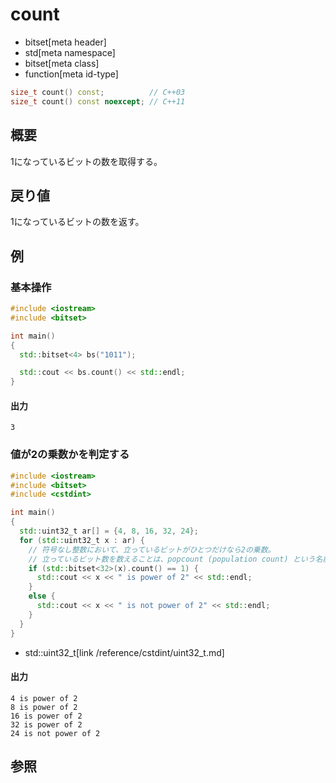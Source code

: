 # count
* bitset[meta header]
* std[meta namespace]
* bitset[meta class]
* function[meta id-type]

```cpp
size_t count() const;          // C++03
size_t count() const noexcept; // C++11
```

## 概要
1になっているビットの数を取得する。


## 戻り値
1になっているビットの数を返す。


## 例
### 基本操作
```cpp example
#include <iostream>
#include <bitset>

int main()
{
  std::bitset<4> bs("1011");

  std::cout << bs.count() << std::endl;
}
```

#### 出力
```
3
```

### 値が2の乗数かを判定する
```cpp example
#include <iostream>
#include <bitset>
#include <cstdint>

int main()
{
  std::uint32_t ar[] = {4, 8, 16, 32, 24};
  for (std::uint32_t x : ar) {
    // 符号なし整数において、立っているビットがひとつだけなら2の乗数。
    // 立っているビット数を数えることは、popcount (population count) という名前で知られている
    if (std::bitset<32>(x).count() == 1) {
      std::cout << x << " is power of 2" << std::endl;
    }
    else {
      std::cout << x << " is not power of 2" << std::endl;
    }
  }
}
```
* std::uint32_t[link /reference/cstdint/uint32_t.md]

#### 出力
```
4 is power of 2
8 is power of 2
16 is power of 2
32 is power of 2
24 is not power of 2
```


## 参照


